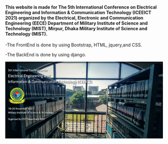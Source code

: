 #### This website is made for The 5th International Conference on Electrical Engineering and Information & Communication Technology (ICEEICT 2021) organized by the Electrical, Electronic and Communication Engineering (EECE) Department of Military Institute of Science and Technology (MIST), Mirpur, Dhaka Military Institute of Science and Technology (MIST).
-The FrontEnd is done by using Bootstrap, HTML, jquery,and CSS.

-The BackEnd is done by using django.


![Website](https://github.com/syma-afsha/ICEEICT2021/blob/main/static/images/Special_Sessions/Screenshot%20from%202024-06-27%2012-25-40.png)

